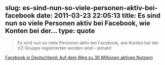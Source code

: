 slug: es-sind-nun-so-viele-personen-aktiv-bei-facebook
date: 2011-03-23 22:05:13
title: Es sind nun so viele Personen aktiv bei Facebook, wie Konten bei der...
type: quote
---

> Es sind nun so viele Personen aktiv bei Facebook, wie Konten bei der VZ-Gruppe registrierten worden sind – jemals!

[Facebook in Deutschland: Auf dem Weg zu 30 Millionen aktiven Nutzern](http://netzwertig.com/2011/03/22/facebook-in-deutschland-auf-dem-weg-zu-30-millionen-aktiven-nutzern/)
